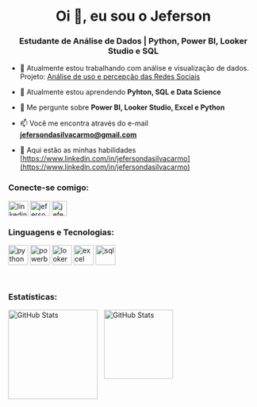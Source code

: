 <h1 align="center">Oi 👋, eu sou o Jeferson</h1>
<h3 align="center">Estudante de Análise de Dados | Python, Power BI, Looker Studio e SQL</h3>

- 🔭 Atualmente estou trabalhando com análise e visualização de dados. Projeto: [Análise de uso e percepção das Redes Sociais](https://lookerstudio.google.com/reporting/c9cff570-dddf-4196-b9e1-3b8c7fff7421)

- 🌱 Atualmente estou aprendendo **Pyhton, SQL e Data Science**

- 💬 Me pergunte sobre **Power BI, Looker Studio, Excel e Python**

- 📫 Você me encontra através do e-mail **jefersondasilvacarmo@gmail.com**

- 📄 Aqui estão as minhas habilidades [https://www.linkedin.com/in/jefersondasilvacarmo](https://www.linkedin.com/in/jefersondasilvacarmo)

<h3 align="left">Conecte-se comigo:</h3>
<p align="left">
<a href="https://linkedin.com/in/https://www.linkedin.com/in/jefersondasilvacarmo" target="blank"><img align="center" src="https://cdn.jsdelivr.net/gh/devicons/devicon@latest/icons/linkedin/linkedin-original.svg" alt="linkedin" height="30" width="40" /></a>
<a href="https://instagram.com/jefersoncarmoo" target="blank"><img align="center" src="https://raw.githubusercontent.com/rahuldkjain/github-profile-readme-generator/master/src/images/icons/Social/instagram.svg" alt="jefersoncarmoo" height="30" width="40" /></a>
<a href="https://twitter.com/jefersooncarm" target="blank"><img align="center" src="https://logos-download.com/wp-content/uploads/2023/12/X_Logo_app_icon.png" alt="jefersooncarm" height="30" width="30" /></a>
</p>

<h3 align="left">Linguagens e Tecnologias:</h3>
<p align="left">
<a href="https://www.python.org" target="blank"><img align="center" src="https://cdn.jsdelivr.net/gh/devicons/devicon@latest/icons/python/python-original.svg" alt="python" height="40" width="40" /></a>
<a href="https://www.microsoft.com/pt-br/power-platform/products/power-bi" target="blank"><img align="center" src="https://img.icons8.com/?size=100&id=Ny0t2MYrJ70p&format=png&color=000000" alt="powerbi" height="40" width="40" /></a>
<a href="https://lookerstudio.google.com/" target="blank"><img align="center" src="https://www.gstatic.com/analytics-lego/svg/ic_looker_studio.svg" alt="lookerstudio" height="40" width="40" /></a> 
<a href="https://www.microsoft.com/pt-br/microsoft-365/excel" target="blank"><img align="center" src="https://img.icons8.com/?size=100&id=117561&format=png&color=000000" alt="excel" height="40" width="40" /></a>
<a href="https://www.postgresql.org" target="blank"><img align="center" src="https://cdn.jsdelivr.net/gh/devicons/devicon@latest/icons/azuresqldatabase/azuresqldatabase-original.svg" alt="sql" height="40" width="40" /></a>
</p>

<br/>

<h3 align="left">Estatísticas:</h3>
  <img 
    align="left" 
    alt="GitHub Stats" 
    height="180" 
    style="padding-right: 10px;" 
    src="https://github-readme-stats.vercel.app/api?username=jefersoncarmoo&show_icons=true&theme=react&include_all_commits=true&locale=pt-br" 
  />
<img 
    align="left" 
    alt="GitHub Stats" 
    height="139" 
    style="padding-right: 10px;" 
    src="https://github-readme-stats.vercel.app/api/top-langs/?username=jefersoncarmoo&theme=react&layout=compact&custom_title=Tecnologias&langs_count=7" 
  />

<!---
- 👋 Hi, I’m @jefersoncarmoo
- 👀 I’m interested in ...
- 🌱 I’m currently learning ...
- 💞️ I’m looking to collaborate on ...
- 📫 How to reach me ...
- 😄 Pronouns: ...
- ⚡ Fun fact: ...


jefersoncarmoo/jefersoncarmoo is a ✨ special ✨ repository because its `README.md` (this file) appears on your GitHub profile.
You can click the Preview link to take a look at your changes.
--->
